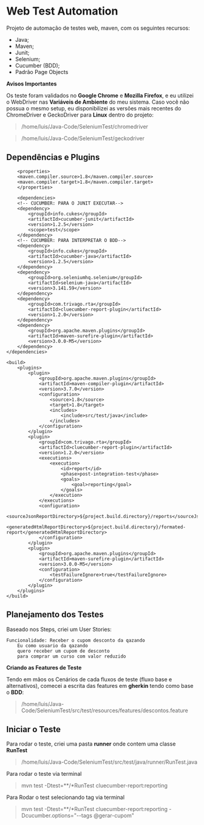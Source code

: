 # Web Test Automation

Projeto de automação de testes web, maven, com os seguintes recursos:

- Java;
- Maven;
- Junit;
- Selenium;
- Cucumber (BDD);
- Padrão Page Objects

**Avisos Importantes**

Os teste foram validados no **Google Chrome** e **Mozilla Firefox**, e eu utilizei o WebDriver nas **Variáveis de Ambiente** do meu sistema. Caso você não possua o mesmo setup, eu disponibilizei as versões mais recentes do ChromeDriver e GeckoDriver para **Linux** dentro do projeto:


>/home/luis/Java-Code/SeleniumTest/chromedriver

>/home/luis/Java-Code/SeleniumTest/geckodriver

## Dependências e Plugins

        <properties>
        <maven.compiler.source>1.8</maven.compiler.source>
        <maven.compiler.target>1.8</maven.compiler.target>
        </properties>

        <dependencies>
        <!-- CUCUMBER: PARA O JUNIT EXECUTAR-->
        <dependency>
            <groupId>info.cukes</groupId>
            <artifactId>cucumber-junit</artifactId>
            <version>1.2.5</version>
            <scope>test</scope>
        </dependency>
        <!-- CUCUMBER: PARA INTERPRETAR O BDD-->
        <dependency>
            <groupId>info.cukes</groupId>
            <artifactId>cucumber-java</artifactId>
            <version>1.2.5</version>
        </dependency>
        <dependency>
            <groupId>org.seleniumhq.selenium</groupId>
            <artifactId>selenium-java</artifactId>
            <version>3.141.59</version>
        </dependency>
        <dependency>
            <groupId>com.trivago.rta</groupId>
            <artifactId>cluecumber-report-plugin</artifactId>
            <version>1.2.0</version>
        </dependency>
        <dependency>
            <groupId>org.apache.maven.plugins</groupId>
            <artifactId>maven-surefire-plugin</artifactId>
            <version>3.0.0-M5</version>
        </dependency>
    </dependencies>

    <build>
        <plugins>
            <plugin>
                <groupId>org.apache.maven.plugins</groupId>
                <artifactId>maven-compiler-plugin</artifactId>
                <version>3.7.0</version>
                <configuration>
                    <source>1.8</source>
                    <target>1.8</target>
                    <includes>
                        <include>src/test/java</include>
                    </includes>
                </configuration>
            </plugin>
            <plugin>
                <groupId>com.trivago.rta</groupId>
                <artifactId>cluecumber-report-plugin</artifactId>
                <version>1.2.0</version>
                <executions>
                    <execution>
                        <id>report</id>
                        <phase>post-integration-test</phase>
                        <goals>
                            <goal>reporting</goal>
                        </goals>
                    </execution>
                </executions>
                <configuration>
                    <sourceJsonReportDirectory>${project.build.directory}/reports</sourceJsonReportDirectory>
                    <generatedHtmlReportDirectory>${project.build.directory}/formated-report</generatedHtmlReportDirectory>
                </configuration>
            </plugin>
            <plugin>
                <groupId>org.apache.maven.plugins</groupId>
                <artifactId>maven-surefire-plugin</artifactId>
                <version>3.0.0-M5</version>
                <configuration>
                    <testFailureIgnore>true</testFailureIgnore>
                </configuration>
            </plugin>
        </plugins>
    </build>

## Planejamento dos Testes

Baseado nos Steps, criei um User Stories:

~~~gherkin
Funcionalidade: Receber o cupom desconto da qazando
    Eu como usuario da qazando
    quero receber um cupom de desconto
    para comprar um curso com valor reduzido
~~~

**Criando as Features de Teste**

Tendo em mãos os Cenários de cada fluxos de teste (fluxo base e alternativos), comecei a escrita das features em **gherkin** tendo como base o **BDD**:

> /home/luis/Java-Code/SeleniumTest/src/test/resources/features/descontos.feature

## Iniciar o Teste

Para rodar o teste, criei uma pasta **runner** onde contem uma classe **RunTest**

> /home/luis/Java-Code/SeleniumTest/src/test/java/runner/RunTest.java

Para rodar o teste via terminal 

> mvn test -Dtest=**/*RunTest cluecumber-report:reporting

Para Rodar o test selecionando tag via terminal

> mvn test -Dtest=**/*RunTest cluecumber-report:reporting -Dcucumber.options="--tags @gerar-cupom"